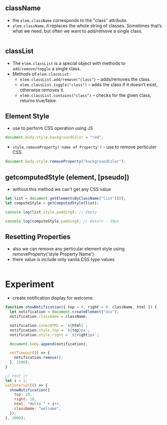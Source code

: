 ## className

- the `elem.className` corresponds to the "class" attribute.
- `elem.className`, it replaces the whole string of classes. Sometimes that’s what we need, but often we want to add/remove a single class.

```html

```

## classList

- The `elem.classList` is a special object with methods to `add/remove/toggle` a single class.
- Methods of `elem.classList`:
  - `elem.classList.add/remove("class")` – adds/removes the class.
  - `elem.classList.toggle("class")` – adds the class if it doesn’t exist, otherwise removes it.
  - `elem.classList.contains("class")` – checks for the given class, returns true/false.

## Element Style

- use to perform CSS operation using JS

```js
document.body.style.backgroundColor = "red";
```

- `style.removeProperty('name of Property')` - use to remove perticuler CSS.

```js
document.body.style.removeProperty("backgroundColor");
```

## getcomputedStyle (element, [pseudo])

- without this method we can't get any CSS value

```js
let list = document.getElementsByClassName("list")[0];
let computeStyle = getComputedStyle(list);

console.log(list.style.padding); // Empty

console.log(computeStyle.padding); // Return - 10px
```

## Resetting Properties

- also we can remove any perticular element style using removeProperty('style Property Name')
- there value is include only vanila CSS type values

```html

```

# Experiment

- create notification display for welcome.

```js
function showNotification({ top = 0, right = 0, className, html }) {
  let notification = document.createElement("div");
  notification.className = className;

  notification.innerHTML = `${html}`;
  notification.style.top = `${top}px`;
  notification.style.right = `${right}px`;

  document.body.append(notification);

  setTimeout(() => {
    notification.remove();
  }, 1500);
}

// test it
let i = 1;
setInterval(() => {
  showNotification({
    top: 10,
    right: 10,
    html: "Hello " + i++,
    className: "welcome",
  });
}, 2000);
```
